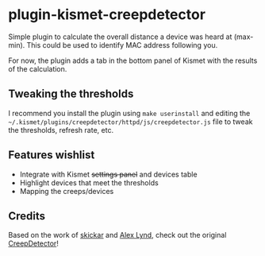 # plugin-kismet-creepdetector

Simple plugin to calculate the overall distance a device was heard at (max-min). This could be used to identify MAC address following you.

For now, the plugin adds a tab in the bottom panel of Kismet with the results of the calculation.

## Tweaking the thresholds

I recommend you install the plugin using ```make userinstall``` and editing the ```~/.kismet/plugins/creepdetector/httpd/js/creepdetector.js``` file to tweak the thresholds, refresh rate, etc.

## Features wishlist

- Integrate with Kismet ~~settings panel~~ and devices table
- Highlight devices that meet the thresholds
- Mapping the creeps/devices

## Credits

Based on the work of [skickar](https://github.com/skickar) and [Alex Lynd](https://github.com/AlexLynd), check out the original [CreepDetector](https://github.com/skickar/CreepDetector)!
